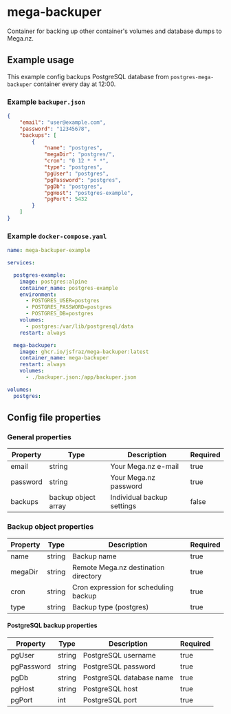 # mega-backuper

Container for backing up other container's volumes and database dumps to Mega.nz.

## Example usage

This example config backups PostgreSQL database from `postgres-mega-backuper` container every day at 12:00. 


### Example `backuper.json`

```json
{
    "email": "user@example.com",
    "password": "12345678",
    "backups": [
        {
            "name": "postgres",
            "megaDir": "postgres/",
            "cron": "0 12 * * *",
            "type": "postgres",
            "pgUser": "postgres",
            "pgPassword": "postgres",
            "pgDb": "postgres",
            "pgHost": "postgres-example",
            "pgPort": 5432
        }
    ]
}
```

### Example `docker-compose.yaml`

```yaml
name: mega-backuper-example

services:

  postgres-example:
    image: postgres:alpine
    container_name: postgres-example
    environment:
      - POSTGRES_USER=postgres
      - POSTGRES_PASSWORD=postgres
      - POSTGRES_DB=postgres
    volumes:
      - postgres:/var/lib/postgresql/data
    restart: always

  mega-backuper:
    image: ghcr.io/jsfraz/mega-backuper:latest
    container_name: mega-backuper
    restart: always
    volumes:
      - ./backuper.json:/app/backuper.json

volumes:
  postgres:
```


## Config file properties

### General properties

| Property | Type                | Description                | Required |
|----------|---------------------|----------------------------|----------|
| email    | string              | Your Mega.nz e-mail        | true     |
| password | string              | Your Mega.nz password      | true     |
| backups  | backup object array | Individual backup settings | false    |

### Backup object properties

| Property | Type   | Description                           | Required |
|----------|--------|---------------------------------------|----------|
| name     | string | Backup name                           | true     |
| megaDir  | string | Remote Mega.nz destination directory  | true     |
| cron     | string | Cron expression for scheduling backup | true     |
| type     | string | Backup type (postgres)                | true     |

#### PostgreSQL backup properties

| Property   | Type   | Description                           | Required |
|------------|--------|---------------------------------------|----------|
| pgUser     | string | PostgreSQL username                   | true     |
| pgPassword | string | PostgreSQL password                   | true     |
| pgDb       | string | PostgreSQL database name              | true     |
| pgHost     | string | PostgreSQL host                       | true     |
| pgPort     | int    | PostgreSQL port                       | true     |

